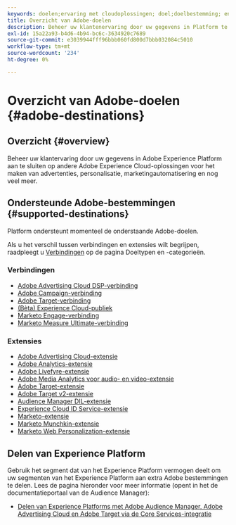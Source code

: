 ```yaml
---
keywords: doelen;ervaring met cloudoplossingen; doel;doelbestemming; en cloud; reclame-cloud; publieksmanager; doelbestemming adobe; doel; bestemming van de publieksbeheerder;
title: Overzicht van Adobe-doelen
description: Beheer uw klantenervaring door uw gegevens in Platform te verbinden met andere oplossingen van Adobe Experience Cloud voor het richten van advertenties, personalisatie, marketing automatisering en meer
exl-id: 15a22a93-b4d6-4b94-bc6c-3634920c7689
source-git-commit: e3039944fff96bbb060fd800d7bbb032084c5010
workflow-type: tm+mt
source-wordcount: '234'
ht-degree: 0%

---
```


# Overzicht van Adobe-doelen {#adobe-destinations}

## Overzicht {#overview}

Beheer uw klantervaring door uw gegevens in Adobe Experience Platform aan te sluiten op andere Adobe Experience Cloud-oplossingen voor het maken van advertenties, personalisatie, marketingautomatisering en nog veel meer.

## Ondersteunde Adobe-bestemmingen {#supported-destinations}

Platform ondersteunt momenteel de onderstaande Adobe-doelen.

Als u het verschil tussen verbindingen en extensies wilt begrijpen, raadpleegt u [Verbindingen](../../destination-types.md#connections) op de pagina Doeltypen en -categorieën.

### Verbindingen

* [Adobe Advertising Cloud DSP-verbinding](/help/destinations/catalog/advertising/adobe-advertising-cloud-connection.md)
* [Adobe Campaign-verbinding](../email-marketing/adobe-campaign.md)
* [Adobe Target-verbinding](/help/destinations/catalog/personalization/adobe-target-connection.md)
* [(Bèta) Experience Cloud-publiek](/help/destinations/catalog/adobe/experience-cloud-audiences.md)
* [Marketo Engage-verbinding](/help/destinations/catalog/adobe/marketo-engage.md)
* [Marketo Measure Ultimate-verbinding](/help/destinations/catalog/adobe/marketo-measure-ultimate.md)

### Extensies

* [Adobe Advertising Cloud-extensie](../advertising/adobe-advertising-cloud.md)
* [Adobe Analytics-extensie](../analytics/adobe-analytics.md)
* [Adobe Livefyre-extensie](../social/adobe-livefyre.md)
* [Adobe Media Analytics voor audio- en video-extensie](../analytics/adobe-video-analytics.md)
* [Adobe Target-extensie](../personalization/adobe-target.md)
* [Adobe Target v2-extensie](../personalization/adobe-target-v2.md)
* [Audience Manager DIL-extensie](../data-management/aam-dil-extension.md)
* [Experience Cloud ID Service-extensie](../personalization/adobe-ecid.md)
* [Marketo-extensie](../email/marketo.md)
* [Marketo Munchkin-extensie](../email/marketo-munchkin.md)
* [Marketo Web Personalization-extensie](../personalization/marketo-web-personalization.md)

## Delen van Experience Platform

Gebruik het segment dat van het Experience Platform vermogen deelt om uw segmenten van het Experience Platform aan extra Adobe bestemmingen te delen. Lees de pagina hieronder voor meer informatie (opent in het de documentatieportaal van de Audience Manager):

* [Delen van Experience Platforms met Adobe Audience Manager, Adobe Advertising Cloud en Adobe Target via de Core Services-integratie](https://experienceleague.adobe.com/docs/audience-manager/user-guide/implementation-integration-guides/integration-experience-platform/aam-aep-audience-sharing.html)
